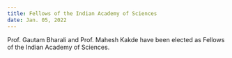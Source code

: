 ```yaml
---
title: Fellows of the Indian Academy of Sciences 
date: Jan. 05, 2022
---
```


Prof. Gautam Bharali and Prof. Mahesh Kakde have been elected as Fellows of the Indian Academy of Sciences. 
